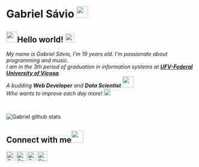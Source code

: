 
<!--
**gslmota/gslmota** is a ✨ _special_ ✨ repository because its `README.md` (this file) appears on your GitHub profile.

Here are some ideas to get you started:

- 🔭 I’m currently working on ...
- 🌱 I’m currently learning ...
- 👯 I’m looking to collaborate on ...
- 🤔 I’m looking for help with ...
- 💬 Ask me about ...
- 📫 How to reach me: ...
- 😄 Pronouns: ...
- ⚡ Fun fact: ...
-->
# Gabriel Sávio&nbsp;<img src="https://github.com/gslmota/gslmota/blob/master/img/Mario_Hello_Big.gif" width="30px">

## <img src="https://github.com/gslmota/gslmota/blob/master/img/Hi.gif" width="29px">Hello world!&nbsp;<img src="https://github.com/gslmota/gslmota/blob/master/img/Earth.gif" width="24px">

<p>
  <em>
    My name is Gabriel Sávio, I'm 19 years old. I'm passionate about programming and music.<br>
    I am in the 3th period of graduation in information systems at <a href="https://www.ufv.br/"> <b>UFV-Federal University of Viçosa</b></a>. <br>
    A budding <b>Web Developer</b> and <b>Data Scientist</b> <img src="https://github.com/gslmota/gslmota/blob/master/img/Developer.gif" width="30px"><br>
    Who wants to improve each day more! <img src="https://github.com/gslmota/gslmota/blob/master/img/Rocket.gif" width="18px">
  </em>  
</p>

<br>

![Gabriel github stats](https://github-readme-stats.vercel.app/api?username=gslmota&show_icons=true&hide_border=true)

## Connect with me<img src="https://github.com/gslmota/gslmota/blob/master/img/Handshake.gif" height="32px">

  <a href="https://www.linkedin.com/in/gabriel-mota-a58899185?lipi=urn%3Ali%3Apage%3Ad_flagship3_profile_view_base_contact_details%3BnoppDs1uTxqPWv66JKuSFA%3D%3D">
    <img align="left" alt="Gabriel Sávio | Linkedin" width="24px" src="https://github.com/gslmota/gslmota/blob/master/img/Linkedin.svg" />
  </a>
  <a href="https://twitter.com/SavioSavi0">
    <img align="left" alt="Gabriel Sávio | Twitter" width="26px" src="https://github.com/gslmota/gslmota/blob/master/img/Twitter.svg" />
  </a>
  <a href="https://www.instagram.com/gabrielsl_mota">
    <img align="left" alt="Gabriel Sávio | Instagram" width="24px" src="https://github.com/gslmota/gslmota/blob/master/img/Instagram.svg" />
  </a>
  <a href="gabrielsavio81@gmail.com">
    <img align="left" alt="Gabriel Sávio| Gmail" width="26px" src="https://github.com/gslmota/gslmota/blob/master/img/Gmail.svg" />
  </a>

